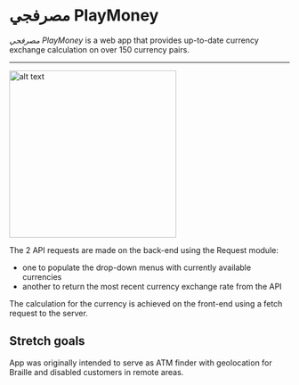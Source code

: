 # مصرفجي PlayMoney

*مصرفجي PlayMoney* is a web app that provides up-to-date currency exchange calculation on over 150 currency pairs.


---




<img src="https://user-images.githubusercontent.com/32282170/55547483-119ef480-56da-11e9-8a6a-46a0830a1ae3.png" alt="alt text" width="300px" height="auto">

The 2 API requests are made on the back-end using the Request module:

* one to populate the drop-down menus with currently available currencies
* another to return the most recent currency exchange rate from the API

The calculation for the currency is achieved on the front-end using a fetch request to the server.

## Stretch goals
App was originally intended to serve as ATM finder with geolocation for Braille and disabled customers in remote areas.
